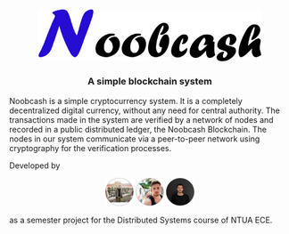 <p align="center">
    <br>
    <img src="webapp/noobcash/static/noobcash/images/logo.png" width="400"/>
    <br>
<p>

<h3 align="center">
A simple blockchain system
</h3>

Noobcash is a simple cryptocurrency system. It is a completely decentralized digital currency, without any need for central authority. The transactions made in the system are verified by a network of nodes and recorded in a public distributed ledger, the Noobcash Blockchain. The nodes in our system communicate via a peer-to-peer network using cryptography for the verification processes. 

Developed by

<p align="center">
    <a href="https://github.com/PanosAntoniadis"> <img src="webapp/noobcash/static/noobcash/images/antoniadis.png" width="10%"></a>  <a href="https://github.com/Nick-Buzz"><img src="webapp/noobcash/static/noobcash/images/bazotis.png" width="10%"></a>  <a href="https://github.com/ThanosM97"><img src="webapp/noobcash/static/noobcash/images/masouris.png" width="10%"></a>
<p>
    
as a semester project for the Distributed Systems course of NTUA ECE.
